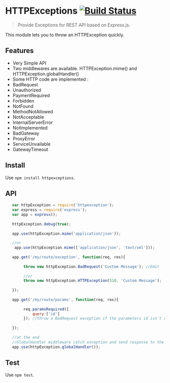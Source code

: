 # HTTPExceptions [![Build Status](https://travis-ci.org/Romakita/httpexceptions.svg?branch=master)](https://travis-ci.org/Romakita/httpexceptions)

> Provide Exceptions for REST API based on Express.js.

This module lets you to throw an HTTPException quickly.

## Features
* Very Simple API
* Two middlewares are available. HTTPException.mime() and HTTPException.globalHandler()
* Some HTTP code are implemented : 
 * BadRequest
 * Unauthorized
 * PaymentRequired
 * Forbidden
 * NotFound
 * MethodNotAllowed
 * NotAcceptable
 * InternalServerError
 * NotImplemented
 * BadGateway
 * ProxyError
 * ServiceUnvailable
 * GatewayTimeout


## Install

Use `npm install httpexceptions`.

## API

``` javascript
   var httpException = require('httpexception');
   var express = require('express');
   var app = express();
   
   httpException.debug(true);
   
   app.use(httpException.mime('application/json'));
   
   //or
    app.use(httpException.mime(['application/json', 'text/xml']));
   
   app.get('/my/route/exception', function(req, res){
   
        throw new httpException.BadRequest('Custom Message'); //Emit 
        
        //or
        throw new httpException.HTTPException(510, 'Custom Message');
   
   });
   
   app.get('/my/route/params', function(req, res){
      
        req.paramsRequired({
            query:['id']
        }); //throw a BadRequest exception if the parameters id isn't defined in queryParams
  
   });
   
   //at the end
   //GlobalHandler middleware catch exception and send response to the client
   app.use(httpException.globalHandler());
```

## Test

Use `npm test`.


[travis]: https://travis-ci.org/